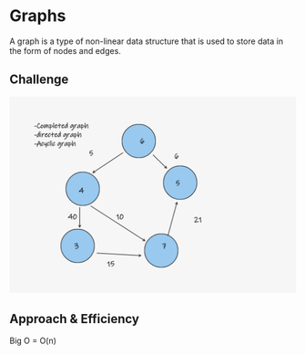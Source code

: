 # Graphs

 A graph is a type of non-linear data structure that is used to store data in the form of nodes and edges.

## Challenge

![image](./assets/graph-implementation.png)

## Approach & Efficiency

Big O = O(n)
